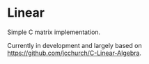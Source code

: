 Linear
========

Simple C matrix implementation.

Currently in development and largely based on
https://github.com/jcchurch/C-Linear-Algebra.
